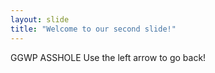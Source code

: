```yaml
---
layout: slide
title: "Welcome to our second slide!"
---
```

GGWP ASSHOLE
Use the left arrow to go back!